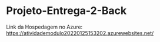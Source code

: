 # Projeto-Entrega-2-Back
 
Link da Hospedagem no Azure: https://atividademodulo20220125153202.azurewebsites.net/
